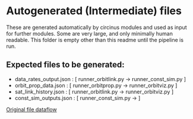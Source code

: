 # Autogenerated (Intermediate) files

These are generated automatically by circinus modules and used as input for further modules. Some are very large, and only minimally human readable. This folder is empty other than this readme until the pipeline is run.

## Expected files to be generated:
* data_rates_output.json : [ runner_orbitlink.py -> runner_const_sim.py ]
* orbit_prop_data.json : [ runner_orbitprop.py -> runner_orbitviz.py ]
* sat_link_history.json : [ runner_orbitlink.py -> runner_orbitviz.py ]
* const_sim_outputs.json : [ runner_const_sim.py -> ]

[Original file dataflow](https://drive.google.com/open?id=18GtxUUbO9V40Ifl_81Cpz0z-GL1XkV4R)